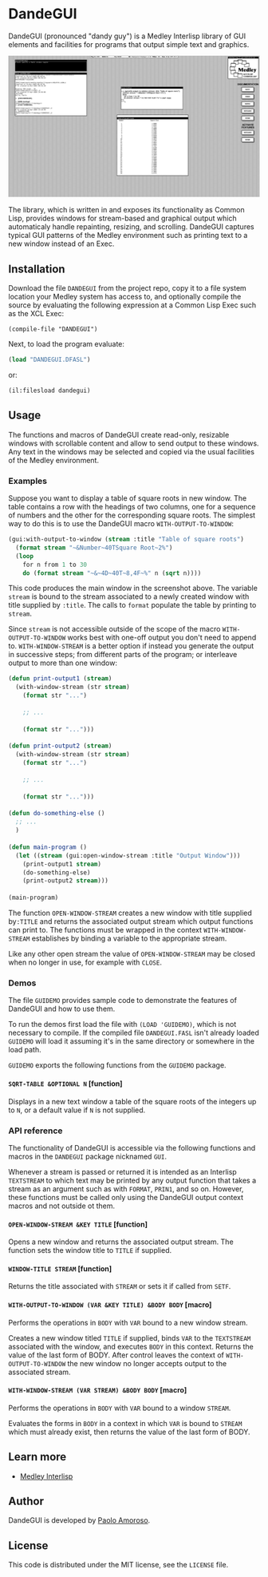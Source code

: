 # DandeGUI

DandeGUI (pronounced "dandy guy") is a Medley Interlisp library of GUI elements and facilities for programs that output simple text and graphics.

![A text output window created with DandeGUI on Medley Interlisp and the Lisp code that generated it.](https://raw.githubusercontent.com/pamoroso/dandegui/main/dandegui.png)

The library, which is written in and exposes its functionality as Common Lisp, provides windows for stream-based and graphical output which automaticaly handle repainting, resizing, and scrolling. DandeGUI captures typical GUI patterns of the Medley environment such as printing text to a new window instead of an Exec.


## Installation

Download the file `DANDEGUI` from the project repo, copy it to a file system location your Medley system has access to, and optionally compile the source by evaluating the following expression at a Common Lisp Exec such as the XCL Exec:

```
(compile-file "DANDEGUI")
```

Next, to load the program evaluate:

```lisp
(load "DANDEGUI.DFASL")
```

or:

```lisp
(il:filesload dandegui)
```


## Usage

The functions and macros of DandeGUI create read-only, resizable windows with scrollable content and allow to send output to these windows. Any text in the windows may be selected and copied via the usual facilities of the Medley environment.


### Examples

Suppose you want to display a table of square roots in new window. The table contains a row with the headings of two columns, one for a sequence of numbers and the other for the corresponding square roots. The simplest way to do this is to use the DandeGUI macro `WITH-OUTPUT-TO-WINDOW`:

```lisp
(gui:with-output-to-window (stream :title "Table of square roots")
  (format stream "~&Number~40TSquare Root~2%")
  (loop
    for n from 1 to 30
    do (format stream "~&~4D~40T~8,4F~%" n (sqrt n))))
```

This code produces the main window in the screenshot above. The variable `stream` is bound to the stream associated to a newly created window with title supplied by `:title`. The calls to `format` populate the table by printing to `stream`.

Since `stream` is not accessible outside of the scope of the macro `WITH-OUTPUT-TO-WINDOW` works best with one-off output you don't need to append to. `WITH-WINDOW-STREAM` is a better option if instead you generate the output in successive steps; from different parts of the program; or interleave output to more than one window:

```lisp
(defun print-output1 (stream)
  (with-window-stream (str stream)
    (format str "...")
  
    ;; ...
  
    (format str "...")))

(defun print-output2 (stream)
  (with-window-stream (str stream)
    (format str "...")
  
    ;; ...
  
    (format str "...")))

(defun do-something-else ()
  ;; ...
  )

(defun main-program ()
  (let ((stream (gui:open-window-stream :title "Output Window")))
    (print-output1 stream)
    (do-something-else)
    (print-output2 stream)))

(main-program)
```

The function `OPEN-WINDOW-STREAM` creates a new window with title supplied by`:TITLE` and returns the associated output stream which output functions can print to. The functions must be wrapped in the context `WITH-WINDOW-STREAM` establishes by binding a variable to the appropriate stream. 

Like any other open stream the value of `OPEN-WINDOW-STREAM` may be closed when no longer in use, for example with `CLOSE`.


### Demos

The file `GUIDEMO` provides sample code to demonstrate the features of DandeGUI and how to use them.

To run the demos first load the file with `(LOAD 'GUIDEMO)`, which is not necessary to compile. If the compiled file `DANDEGUI.FASL` isn't already loaded `GUIDEMO` will load it assuming it's in the same directory or somewhere in the load path.

`GUIDEMO` exports the following functions from the `GUIDEMO` package.


#### `SQRT-TABLE &OPTIONAL N` [function]

Displays in a new text window a table of the square roots of the integers up to `N`, or a default value if `N` is not supplied.


### API reference

The functionality of DandeGUI is accessible via the following functions and macros in the `DANDEGUI` package nicknamed `GUI`.

Whenever a stream is passed or returned it is intended as an Interlisp `TEXTSTREAM` to which text may be printed by any output function that takes a stream as an argument such as with `FORMAT`, `PRIN1`, and so on. However, these functions must be called only using the DandeGUI output context macros and not outside ot them.


#### `OPEN-WINDOW-STREAM &KEY TITLE` [function]

Opens a new window and returns the associated output stream. The function sets the window title to `TITLE` if supplied.


#### `WINDOW-TITLE STREAM` [function]

Returns the title associated with `STREAM` or sets it if called from `SETF`.


#### `WITH-OUTPUT-TO-WINDOW (VAR &KEY TITLE) &BODY BODY` [macro]

Performs the operations in `BODY` with `VAR` bound to a new window stream.

Creates a new window titled `TITLE` if supplied, binds `VAR` to the `TEXTSTREAM` associated with the window, and executes `BODY` in this context. Returns the value of the last form of BODY. After control leaves the context of `WITH-OUTPUT-TO-WINDOW` the new window no longer accepts output to the associated stream.


#### `WITH-WINDOW-STREAM (VAR STREAM) &BODY BODY` [macro]

Performs the operations in `BODY` with `VAR` bound to a window `STREAM`.

Evaluates the forms in `BODY` in a context in which `VAR` is bound to `STREAM` which must already exist, then returns the value of the last form of BODY.


## Learn more

* [Medley Interlisp](https://interlisp.org)


## Author

DandeGUI is developed by [Paolo Amoroso](https://github.com/pamoroso).


## License

This code is distributed under the MIT license, see the `LICENSE` file.
